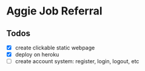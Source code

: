 # Aggie Job Referral

## Todos
- [x] create clickable static webpage
- [x] deploy on heroku
- [ ] create account system: register, login, logout, etc